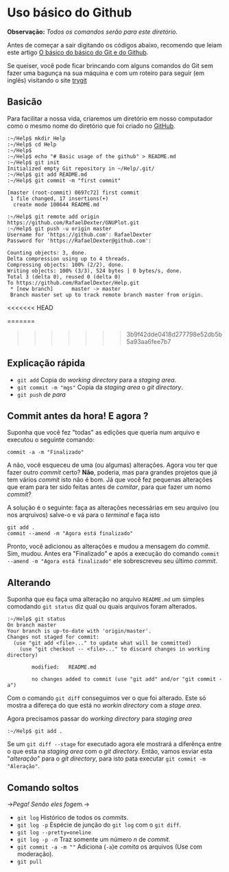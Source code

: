 # Uso básico do Github

**Observação:** *Todos os comandos serão para este diretório.*

Antes de começar a sair digitando os códigos abaixo, recomendo que leiam
este artigo [O básico do básico do Git e do Github](http://www.viniciusdacal.com/pt/iniciante/2015/01/29/o-basico-do-basico-do-git-e-do-github.html).

Se queiser, você pode ficar brincando com alguns comandos do Git sem fazer uma
bagunça na sua máquina e com um roteiro para seguir (em inglês) visitando o site
[trygit](https://try.github.io/levels/1/challenges/1)

## Basicão
Para facilitar a nossa vida, criaremos um diretório em nosso computador como o
mesmo nome do diretório que foi criado no [GitHub](http://github.com).

```shell
:~/Help$ mkdir Help
:~/Help$ cd Help
:~/Help$
:~/Help$ echo "# Basic usage of the github" > README.md
:~/Help$ git init
Initialized empty Git repository in ~/Help/.git/
:~/Help$ git add README.md
:~/Help$ git commit -m "first commit"
```

```
[master (root-commit) 0697c72] first commit
 1 file changed, 17 insertions(+)
  create mode 100644 README.md
```

```shell
:~/Help$ git remote add origin https://github.com/RafaelDexter/GNUPlot.git
:~/Help$ git push -u origin master
Username for 'https://github.com': RafaelDexter
Password for 'https://RafaelDexter@github.com': 
```

```
Counting objects: 3, done.
Delta compression using up to 4 threads.
Compressing objects: 100% (2/2), done.
Writing objects: 100% (3/3), 524 bytes | 0 bytes/s, done.
Total 3 (delta 0), reused 0 (delta 0)
To https://github.com/RafaelDexter/Help.git
 * [new branch]      master -> master
 Branch master set up to track remote branch master from origin.
```
<<<<<<< HEAD

=======
>>>>>>> 3b9f42dde0418d277798e52db5b5a93aa6fee7b7
## Explicação rápida
+ `git add`				Copia do *working directory* para a *staging area*.
+ `git commit -m "mgs"`	Copia da *staging area* o *git directory*.
+ `git push` *de para*	 

## Commit antes da hora! E agora ?

Suponha que você fez "todas" as edições que queria num arquivo e executou o
seguinte comando:

```
commit -a -m "Finalizado"
```

A não, você esqueceu de uma (ou algumas) alterações. Agora vou ter que fazer
outro *commit* certo? **Não**, poderia, mas para grandes projetos que já tem
vários *commit* isto não é bom. Já que você fez pequenas alterações que eram
para ter sido feitas antes de *comitar*, para que fazer um nomo *commit*?

A solução é o seguinte: faça as alterações necessárias em seu arquivo (ou nos
arqruivos) salve-o e vá para o *terminal* e faça isto

```
git add .
commit --amend -m "Agora está finalizado"
 ```

Pronto, você adicionou as alterações e mudou a mensagem do *commit*. Sim, mudou.
Antes era "Finalizado" e após a execução do comando `commit --amend -m "Agora
está finalizado"` ele sobrescreveu seu último *commit*.
## Alterando

Suponha que eu faça uma alteração no arquivo `README.md` um simples comodando
`git status` diz qual ou quais arquivos foram alterados.

```shell
:~/Help$ git status
On branch master
Your branch is up-to-date with 'origin/master'.
Changes not staged for commit:
  (use "git add <file>..." to update what will be committed)
    (use "git checkout -- <file>..." to discard changes in working directory)

		modified:   README.md

		no changes added to commit (use "git add" and/or "git commit -a")
```

Com o comando `git diff` conseguimos ver o que foi alterado. Este só mostra a
difereça do que está no *workin directory* com a *stage area*.

Agora precisamos passar do *working directory* para *staging area*

```shell
:~/Help$ git add .
```

Se um `git diff --stage` for executado agora ele mostrará a diferênça entre o
que esta na *staging area* com o *git directory*. Então, vamos esviar esta
"*alteração*" para o *git directory*, para isto pata executar `git commit -m
"Aleração"`.

## Comando soltos
->*Pega! Senão eles fogem.*->
+ `git log`				Histórico de todos os *commits*.
+ `git log -p`			Espécie de junção do `git log` com o `git diff`.
+ `git log --pretty=oneline`
+ `git log -p -`*n*		Traz somente um número *n* de *commit*.
+ `git commit -a -m ""`	Adiciona (`-a`)e *comita* os arquivos (Use com moderação).
+ `git pull`
